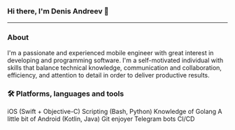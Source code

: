### Hi there, I'm Denis Andreev 👋
----

### About 

I'm a passionate and experienced mobile engineer with great interest in developing and programming software.
I'm a self-motivated individual with skills that balance technical knowledge, communication and collaboration, efficiency, and attention to detail in order to deliver productive results.

### 🛠 Platforms, languages and tools

iOS (Swift + Objective-C)
Scripting (Bash, Python)
Knowledge of Golang
A little bit of Android (Kotlin, Java)
Git enjoyer
Telegram bots
CI/CD


<!--
**felarmir/felarmir** is a ✨ _special_ ✨ repository because its `README.md` (this file) appears on your GitHub profile.

Here are some ideas to get you started:

- 🔭 I’m currently working on ...
- 🌱 I’m currently learning ...
- 👯 I’m looking to collaborate on ...
- 🤔 I’m looking for help with ...
- 💬 Ask me about ...
- 📫 How to reach me: ...
- 😄 Pronouns: ...
- ⚡ Fun fact: ...
-->
